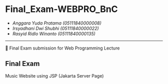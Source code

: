 # Final_Exam-WEBPRO_BnC
* _Anggara Yuda Pratama (05111840000008)_
* _Irsyadhani Dwi Shubhi (05111840000022)_
* _Rasyid Ridlo Winanto (05111840000135)_
----------------------------------------------------------------
📝 Final Exam submission for Web Programming Lecture

## Final Exam
Music Website using JSP (Jakarta Server Page)
